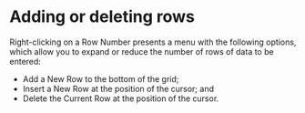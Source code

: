 # Adding or deleting rows

Right-clicking on a Row Number presents a menu with the following
options, which allow you to expand or reduce the number of rows of data
to be entered:

-   Add a New Row to the bottom of the grid;
-   Insert a New Row at the position of the cursor; and
-   Delete the Current Row at the position of the cursor.
